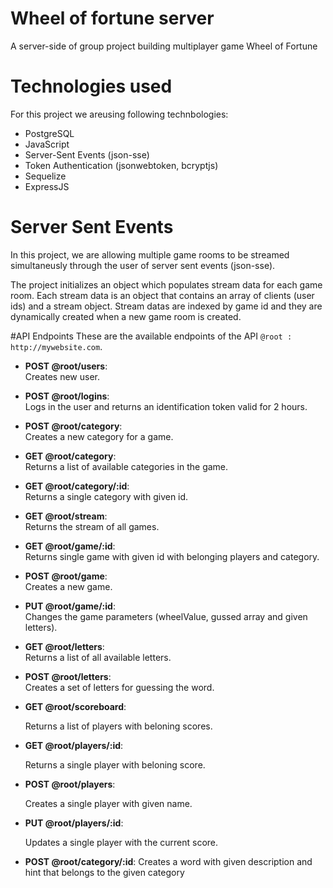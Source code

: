 # Wheel of fortune server

A server-side of group project building multiplayer game Wheel of Fortune 

# Technologies used
For this project we areusing following technbologies:

* PostgreSQL
* JavaScript
* Server-Sent Events (json-sse)
* Token Authentication (jsonwebtoken, bcryptjs)
* Sequelize
* ExpressJS

# Server Sent Events

In this project, we are allowing multiple game rooms to be streamed simultaneusly through the user of server sent events (json-sse).

The project initializes an object which populates stream data for each game room. Each stream data is an object that contains an array of clients (user ids) and a stream object. Stream datas are indexed by game id and they are dynamically created when a new game room is created.

#API Endpoints
These are the available endpoints of the API `@root : http://mywebsite.com`.
* **POST @root/users**:  
    Creates new user.
* **POST @root/logins**:  
    Logs in the user and returns an identification token valid for 2 hours.
* **POST @root/category**:  
    Creates a new category for a game. 
* **GET @root/category**:  
    Returns a list of available categories in the game.
* **GET @root/category/:id**:  
    Returns a single category with given id.
* **GET @root/stream**:  
    Returns the stream of all games.
* **GET @root/game/:id**:  
    Returns single game with given id with belonging players and category.
* **POST @root/game**:  
    Creates a new game.
* **PUT @root/game/:id**:  
    Changes the game parameters (wheelValue, gussed array and given letters).
* **GET @root/letters**:  
    Returns a list of all available letters.
* **POST @root/letters**:  
    Creates a set of letters for guessing the word.
* **GET @root/scoreboard**:

    Returns a list of players with beloning scores.
* **GET @root/players/:id**:

    Returns a single player with beloning score.
* **POST @root/players**:

    Creates a single player with given name.
* **PUT @root/players/:id**:

    Updates a single player with the current score.
* **POST @root/category/:id**:
    Creates a word with given description and hint that belongs to the given category
